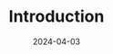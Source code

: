 ---
title: "Introduction"
date: 2024-04-03
description: 
draft: false
collapsible: false
weight: 1 
---